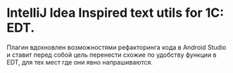 # IntelliJ Idea Inspired text utils for 1C: EDT.

Плагин вдохновлен возможностями рефакторинга кода в Android Studio и ставит перед собой цель
перенести схожие по удобству функции в EDT, для тех мест где они явно напрашиваются.
